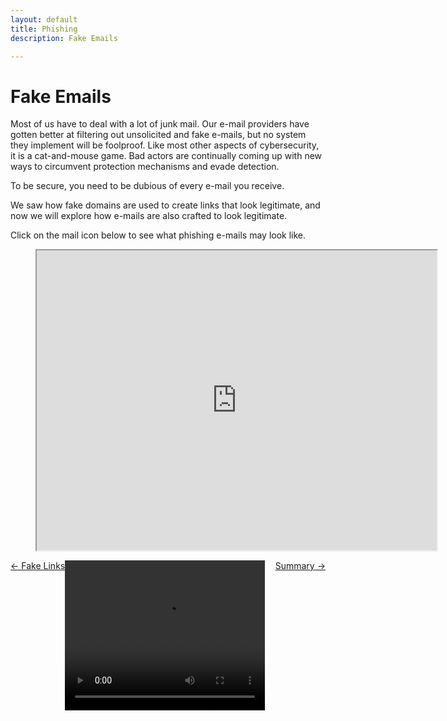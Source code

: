 ```yaml
---
layout: default
title: Phishing
description: Fake Emails

---
```

# Fake Emails

Most of us have to deal with a lot of junk mail. Our e-mail providers have gotten better at filtering out unsolicited and fake e-mails, but no system they implement will be foolproof. Like most other aspects of cybersecurity, it is a cat-and-mouse game. Bad actors are continually coming up with new ways to circumvent protection mechanisms and evade detection.

To be secure, you need to be dubious of every e-mail you receive.

We saw how fake domains are used to create links that look legitimate, and now we will explore how e-mails are also crafted to look legitimate.

Click on the mail icon below to see what phishing e-mails may look like.

<!-- blank line -->
<figure class="video_container">
<iframe src="https://drive.google.com/file/d/1MkxbfJ-SV4F02zzC6ShIHClsHATNsrZr/preview" width="640" height="480"></iframe>
</figure>
<!-- blank line -->



<video width="320" height="240" controls>
  <source src ="Fake Emails.mp4" type= "video/mp4">
</video>

 <span style="float:left;"> 
<a href="./fake_links.html ">← Fake Links</a>
  </span> 
 <span style="float:right;">
  <a href="./phishing_summary.html ">Summary →</a>
  </span> 
<br />
<br />
